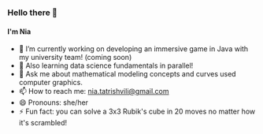 ### Hello there 👋 
#### I'm Nia

- 🔭 I’m currently working on developing an immersive game in Java with my university team! (coming soon)
- 🌱 Also learning data science fundamentals in parallel!
- 💬 Ask me about mathematical modeling concepts and curves used computer graphics.
- 📫 How to reach me: nia.tatrishvili@gmail.com
- 😄 Pronouns: she/her
- ⚡ Fun fact: you can solve a 3x3 Rubik's cube in 20 moves no matter how it's scrambled!
